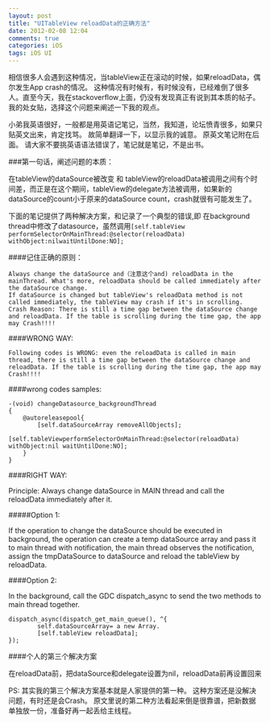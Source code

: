 ```yaml
---
layout: post
title: "UITableView reloadData的正确方法"
date: 2012-02-08 12:04
comments: true
categories: iOS
tags: iOS UI
---
```


相信很多人会遇到这种情况，当tableView正在滚动的时候，如果reloadData，偶尔发生App crash的情况。 这种情况有时候有，有时候没有，已经难倒了很多人。直至今天，我在stackoverflow上面，仍没有发现真正有说到其本质的帖子。我的处女贴，选择这个问题来阐述一下我的观点。  

小弟我英语很好，一般都是用英语记笔记，当然，我知道，论坛愤青很多，如果只贴英文出来，肯定找骂。 故简单翻译一下，以显示我的诚意。 原英文笔记附在后面。 请大家不要挑英语语法错误了，笔记就是笔记，不是出书。 

<!-- more -->

###第一句话，阐述问题的本质：

在tableView的dataSource被改变 和 tableView的reloadData被调用之间有个时间差，而正是在这个期间，tableView的delegate方法被调用，如果新的dataSource的count小于原来的dataSource count，crash就很有可能发生了。

下面的笔记提供了两种解决方案，和记录了一个典型的错误,即 在background thread中修改了datasource，虽然调用`[self.tableView performSelectorOnMainThread:@selector(reloadData) withObject:nilwaitUntilDone:NO];`

####记住正确的原则： 

```
Always change the dataSource and（注意这个and) reloadData in the mainThread. What's more, reloadData should be called immediately after the dataSource change. 
If dataSource is changed but tableView's reloadData method is not called immediately, the tableView may crash if it's in scrolling. 
Crash Reason: There is still a time gap between the dataSource change and reloadData. If the table is scrolling during the time gap, the app may Crash!!!!
```

####WRONG WAY: 

```
Following codes is WRONG: even the reloadData is called in main thread, there is still a time gap between the dataSource change and reloadData. If the table is scrolling during the time gap, the app may Crash!!!!
```

####wrong codes samples: 

```
-(void) changeDatasource_backgroundThread
{
	@autoreleasepool{
		[self.dataSourceArray removeAllObjects]; 
		[self.tableViewperformSelectorOnMainThread:@selector(reloadData) withObject:nil waitUntilDone:NO];
    }
}
```


####RIGHT WAY: 

Principle:  Always change dataSource in MAIN thread and call the reloadData immediately after it. 

#####Option 1:

If the operation to change the dataSource should be executed in background, the operation can create a temp dataSource array and pass it to main thread with notification, the main thread observes the notification,  assign the tmpDataSource to dataSource and reload the tableView by reloadData.

####Option 2: 

In the background, call the GDC dispatch_async to send the two methods to main thread together.

```
dispatch_async(dispatch_get_main_queue(), ^{
        self.dataSourceArray= a new Array.
        [self.tableView reloadData];
});
```

####个人的第三个解决方案

在reloadData前，把dataSource和delegate设置为nil，reloadData前再设置回来

PS:
其实我的第三个解决方案基本就是人家提供的第一种。
这种方案还是没解决问题，有时还是会Crash。
原文里说的第二种方法看起来倒是很靠谱，把新数据单独放一份，准备好再一起丢给主线程。

